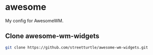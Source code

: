 # awesome

My config for AwesomeWM.

## Clone awesome-wm-widgets

```bash
git clone https://github.com/streetturtle/awesome-wm-widgets.git
```

